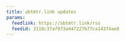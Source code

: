```yaml
---
title: abtmtr.link updates
params:
  feedlink: https://abtmtr.link/rss
  feedid: 3118c37af973a447227b77ca143f4ae0
---
```


